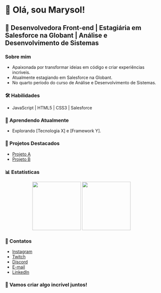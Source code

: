 # 👋 Olá, sou Marysol!

## 🚀 Desenvolvedora Front-end | Estagiária em Salesforce na Globant | Análise e Desenvolvimento de Sistemas

### Sobre mim
- Apaixonada por transformar ideias em código e criar experiências incríveis.
- Atualmente estagiando em Salesforce na Globant.
- No quarto período do curso de Análise e Desenvolvimento de Sistemas.

### 🛠️ Habilidades
- JavaScript | HTML5 | CSS3 | Salesforce

### 🌱 Aprendendo Atualmente
- Explorando [Tecnologia X] e [Framework Y].

### 🚀 Projetos Destacados
- [Projeto A](link_projeto_a)
- [Projeto B](link_projeto_b)

### 📊 Estatísticas
<div align="center">
  <img height="160em" src="https://github-readme-stats.vercel.app/api?username=MarysolHelena&show_icons=true&theme=synthwave&include_all_commits=true&count_private=true"/>
  <img height="160em" src="https://github-readme-stats.vercel.app/api/top-langs/?username=MarysolHelena&layout=compact&langs_count=7&theme=synthwave"/>
</div>

### 🌈 Contatos
- [Instagram](https://www.instagram.com/helenagstark/)
- [Twitch](https://www.twitch.tv/settings/profile)
- [Discord](https://discord.com/channels/@me)
- [E-mail](mailto:marysolgomesm@gmail.com)
- [LinkedIn](https://www.linkedin.com/in/maysol-helena-mattosinho-867ba1bb/)

### 🚀 Vamos criar algo incrível juntos!

